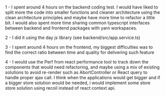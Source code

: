 1 - I spent around 4 hours on the backend coding test. I would have liked to 
    split more the code into smaller functions and cleaner architecture using the clean architecture principles 
    and maybe have more time to refactor a little bit. I would also spent more time sharing common typescript interfaces
    between backend and frontend packages with yarn workspaces.

2 - I did it using the day js library (see backend/src/app.service.ts)

3 - I spent around 4 hours on the frontend, my biggest difficulties was to find 
    the correct ratio between time and quality for delivering such feature

4 - I would use the Perf from react performance tool to track down the components 
    that would need refactoring, and maybe using a mix of existing solutions 
    to avoid re-render such as AbortController or React query to handle proper ajax call.
    I think when the applications would get bigger and if a bigger store solution would be needed,
    i would implement some store store solution using recoil instead of react context api.
